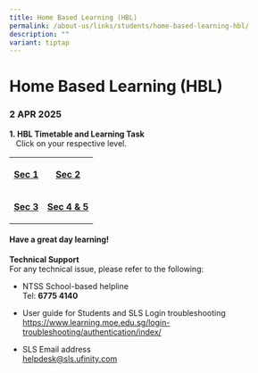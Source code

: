 ```yaml
---
title: Home Based Learning (HBL)
permalink: /about-us/links/students/home-based-learning-hbl/
description: ""
variant: tiptap
---
```

<h1>Home Based Learning (HBL)</h1>
<h3><strong>2 APR 2025</strong></h3>
<p><strong>1.&nbsp;HBL Timetable and Learning Task</strong> 
<br>&nbsp; &nbsp;Click on your respective level.</p>
<table style="minWidth: 50px">
<colgroup>
<col>
<col>
</colgroup>
<tbody>
<tr>
<th rowspan="1" colspan="1">
<p><a href="https://docs.google.com/spreadsheets/d/10WvDtx9yvQx6bBlI01JCEg03qWks-m_0EEy0tOZIses/edit?usp=sharing" rel="noopener nofollow" target="_blank">Sec 1</a>
</p>
</th>
<th rowspan="1" colspan="1">
<p><a href="https://docs.google.com/spreadsheets/d/1T5dFsmaErpVnqfD0EK7yMfvF-uNAp6WILo29W71gCw0/edit?usp=sharing" rel="noopener nofollow" target="_blank">Sec 2</a>
</p>
</th>
</tr>
<tr>
<td rowspan="1" colspan="1">
<p><strong><a href="https://docs.google.com/spreadsheets/d/1BfgY7k0Fqcu9sR8iUD6y5s5Gw1cjK5UO/edit?usp=sharing&amp;ouid=114349310661457557026&amp;rtpof=true&amp;sd=true" rel="noopener nofollow" target="_blank">Sec 3</a></strong>
</p>
</td>
<td rowspan="1" colspan="1">
<p><strong><a href="https://docs.google.com/spreadsheets/d/12aZjCLxvd_AInznVPTBf_KuJhQm67WwZ/edit?usp=sharing&amp;ouid=114349310661457557026&amp;rtpof=true&amp;sd=true" rel="noopener nofollow" target="_blank">Sec 4 &amp; 5</a></strong>
</p>
</td>
</tr>
</tbody>
</table>
<h4>Have a great day learning!</h4>
<p><strong>Technical Support </strong>
<br>For any technical issue, please refer to the following:</p>
<ul data-tight="true" class="tight">
<li>
<p>NTSS School-based helpline
<br>Tel: <strong>6775 4140</strong>
</p>
</li>
<li>
<p>User guide for Students and SLS Login troubleshooting
<br><a href="https://www.learning.moe.edu.sg/login-troubleshooting/authentication/index/" rel="noopener noreferrer nofollow" target="_blank">https://www.learning.moe.edu.sg/login-troubleshooting/authentication/index/</a>
</p>
</li>
<li>
<p>SLS Email address
<br><a href="mailto:helpdesk@sls.ufinity.com" rel="noopener noreferrer nofollow" target="_blank">helpdesk@sls.ufinity.com</a>
</p>
</li>
</ul>
<p></p>
